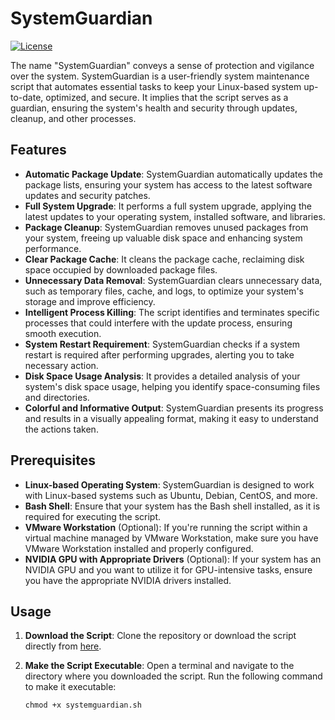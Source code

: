 # SystemGuardian
[![License](https://img.shields.io/badge/license-MIT-blue.svg)](https://opensource.org/licenses/MIT) 

The name "SystemGuardian" conveys a sense of protection and vigilance over the system. SystemGuardian is a user-friendly system maintenance script that automates essential tasks to keep your Linux-based system up-to-date, optimized, and secure. It implies that the script serves as a guardian, ensuring the system's health and security through updates, cleanup, and other processes. 


## Features

- **Automatic Package Update**: SystemGuardian automatically updates the package lists, ensuring your system has access to the latest software updates and security patches.
- **Full System Upgrade**: It performs a full system upgrade, applying the latest updates to your operating system, installed software, and libraries.
- **Package Cleanup**: SystemGuardian removes unused packages from your system, freeing up valuable disk space and enhancing system performance.
- **Clear Package Cache**: It cleans the package cache, reclaiming disk space occupied by downloaded package files.
- **Unnecessary Data Removal**: SystemGuardian clears unnecessary data, such as temporary files, cache, and logs, to optimize your system's storage and improve efficiency.
- **Intelligent Process Killing**: The script identifies and terminates specific processes that could interfere with the update process, ensuring smooth execution.
- **System Restart Requirement**: SystemGuardian checks if a system restart is required after performing upgrades, alerting you to take necessary action.
- **Disk Space Usage Analysis**: It provides a detailed analysis of your system's disk space usage, helping you identify space-consuming files and directories.
- **Colorful and Informative Output**: SystemGuardian presents its progress and results in a visually appealing format, making it easy to understand the actions taken.

## Prerequisites

- **Linux-based Operating System**: SystemGuardian is designed to work with Linux-based systems such as Ubuntu, Debian, CentOS, and more.
- **Bash Shell**: Ensure that your system has the Bash shell installed, as it is required for executing the script.
- **VMware Workstation** (Optional): If you're running the script within a virtual machine managed by VMware Workstation, make sure you have VMware Workstation installed and properly configured.
- **NVIDIA GPU with Appropriate Drivers** (Optional): If your system has an NVIDIA GPU and you want to utilize it for GPU-intensive tasks, ensure you have the appropriate NVIDIA drivers installed.

## Usage

1. **Download the Script**: Clone the repository or download the script directly from [here](systemguardian.sh).

2. **Make the Script Executable**: Open a terminal and navigate to the directory where you downloaded the script. Run the following command to make it executable:
   ```shell
   chmod +x systemguardian.sh

